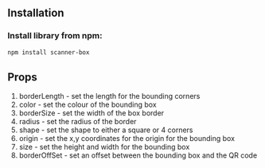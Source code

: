## Installation
### Install library from npm:

```bash
npm install scanner-box
```

## Props

1. borderLength - set the length for the bounding corners 
2. color - set the colour of the bounding box
3. borderSize - set the width of the box border
4. radius - set the radius of the border
5. shape - set the shape to either a square or 4 corners
6. origin - set the x,y coordinates for the origin for the bounding box
7. size - set the height and width for the bounding box
8. borderOffSet - set an offset between the bounding box and the QR code

